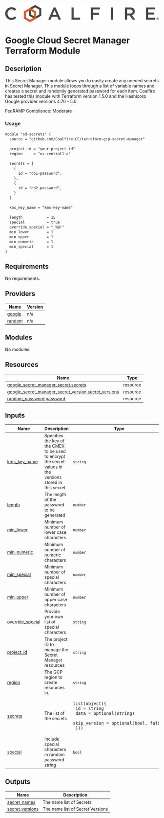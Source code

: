 ![Coalfire](coalfire_logo.png)

# Google Cloud Secret Manager Terraform Module

## Description

This Secret Manager module allows you to easily create any needed secrets in Secret Manager. This module loops through a list of variable names and creates a secret and randomly generated password for each item. Coalfire has tested this module with Terraform version 1.5.0 and the Hashicorp Google provider versions 4.70 - 5.0.

FedRAMP Compliance: Moderate

### Usage

```
module "ad-secrets" {
  source = "github.com/Coalfire-CF/terraform-gcp-secret-manager"

  project_id = "your-project-id"
  region     = "us-central1-a"

  secrets = [
    {
      id = "db1-password",
    },
    {
      id = "db2-password",
    }
  ]

  kms_key_name = "kms-key-name"

  length           = 15
  special          = true
  override_special = "_%@!"
  min_lower        = 1
  min_upper        = 1
  min_numeric      = 1
  min_special      = 1
}
```

<!-- BEGIN_TF_DOCS -->
## Requirements

No requirements.

## Providers

| Name | Version |
|------|---------|
| <a name="provider_google"></a> [google](#provider\_google) | n/a |
| <a name="provider_random"></a> [random](#provider\_random) | n/a |

## Modules

No modules.

## Resources

| Name | Type |
|------|------|
| [google_secret_manager_secret.secrets](https://registry.terraform.io/providers/hashicorp/google/latest/docs/resources/secret_manager_secret) | resource |
| [google_secret_manager_secret_version.secret_versions](https://registry.terraform.io/providers/hashicorp/google/latest/docs/resources/secret_manager_secret_version) | resource |
| [random_password.password](https://registry.terraform.io/providers/hashicorp/random/latest/docs/resources/password) | resource |

## Inputs

| Name | Description | Type | Default | Required |
|------|-------------|------|---------|:--------:|
| <a name="input_kms_key_name"></a> [kms\_key\_name](#input\_kms\_key\_name) | Specifies the key of the CMEK to be used to encrypt the secret values in the versions stored in this secret. | `string` | n/a | yes |
| <a name="input_length"></a> [length](#input\_length) | The length of the password to be generated | `number` | `15` | no |
| <a name="input_min_lower"></a> [min\_lower](#input\_min\_lower) | Minimum number of lower case characters | `number` | `1` | no |
| <a name="input_min_numeric"></a> [min\_numeric](#input\_min\_numeric) | Minimum number of numeric characters | `number` | `1` | no |
| <a name="input_min_special"></a> [min\_special](#input\_min\_special) | Minimum number of special characters | `number` | `1` | no |
| <a name="input_min_upper"></a> [min\_upper](#input\_min\_upper) | Minimum number of upper case characters | `number` | `1` | no |
| <a name="input_override_special"></a> [override\_special](#input\_override\_special) | Provide your own list of special characters | `string` | `"_%@!"` | no |
| <a name="input_project_id"></a> [project\_id](#input\_project\_id) | The project ID to manage the Secret Manager resources | `string` | n/a | yes |
| <a name="input_region"></a> [region](#input\_region) | The GCP region to create resources in. | `string` | n/a | yes |
| <a name="input_secrets"></a> [secrets](#input\_secrets) | The list of the secrets | <pre>list(object({<br>    id           = string<br>    data         = optional(string)<br>    skip_version = optional(bool, false)<br>  }))</pre> | `[]` | no |
| <a name="input_special"></a> [special](#input\_special) | Include special characters in random password string | `bool` | `true` | no |

## Outputs

| Name | Description |
|------|-------------|
| <a name="output_secret_names"></a> [secret\_names](#output\_secret\_names) | The name list of Secrets |
| <a name="output_secret_versions"></a> [secret\_versions](#output\_secret\_versions) | The name list of Secret Versions |
<!-- END_TF_DOCS -->
